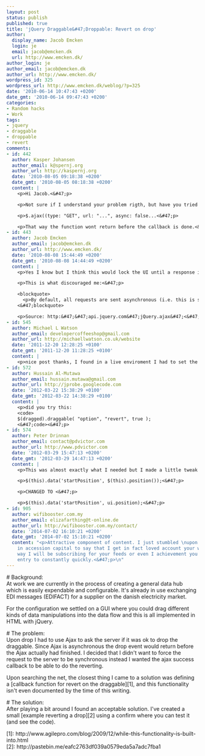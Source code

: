 ```yaml
---
layout: post
status: publish
published: true
title: 'jQuery Draggable&#47;Droppable: Revert on drop'
author:
  display_name: Jacob Emcken
  login: je
  email: jacob@emcken.dk
  url: http://www.emcken.dk/
author_login: je
author_email: jacob@emcken.dk
author_url: http://www.emcken.dk/
wordpress_id: 325
wordpress_url: http://www.emcken.dk/weblog/?p=325
date: '2010-06-14 10:47:43 +0200'
date_gmt: '2010-06-14 09:47:43 +0200'
categories:
- Random hacks
- Work
tags:
- jquery
- draggable
- droppable
- revert
comments:
- id: 442
  author: Kasper Johansen
  author_email: k@spernj.org
  author_url: http://kaspernj.org
  date: '2010-08-05 09:18:38 +0200'
  date_gmt: '2010-08-05 08:18:38 +0200'
  content: |
    <p>Hi Jacob.<&#47;p>

    <p>Not sure if I understand your problem rigth, but have you tried turning async off like this:<&#47;p>

    <p>$.ajax((type: "GET", url: "...", async: false...<&#47;p>

    <p>That way the function wont return before the callback is done.<&#47;p>
- id: 443
  author: Jacob Emcken
  author_email: jacob@emcken.dk
  author_url: http://www.emcken.dk/
  date: '2010-08-08 15:44:49 +0200'
  date_gmt: '2010-08-08 14:44:49 +0200'
  content: |
    <p>Yes I know but I think this would lock the UI until a response is returned.<&#47;p>

    <p>This is what discouraged me:<&#47;p>

    <blockquote>
      <p>By default, all requests are sent asynchronous (i.e. this is set to true by default). If you need synchronous requests, set this option to false. Cross-domain requests and dataType: "jsonp" requests do not support synchronous operation. Note that synchronous requests may temporarily lock the browser, disabling any actions while the request is active.<&#47;p>
    <&#47;blockquote>

    <p>Source: http:&#47;&#47;api.jquery.com&#47;jQuery.ajax&#47;<&#47;p>
- id: 545
  author: Michael L Watson
  author_email: developercoffeeshop@gmail.com
  author_url: http://michaellwatson.co.uk/website
  date: '2011-12-20 12:28:25 +0100'
  date_gmt: '2011-12-20 11:28:25 +0100'
  content: |
    <p>nice post thanks, I found in a live enviroment I had to set the left and top position, then add the offset and use ui.helper, if this helps anyone.<&#47;p>
- id: 572
  author: Hussain Al-Mutawa
  author_email: hussain.mutawa@gmail.com
  author_url: http://jprobe.googlecode.com
  date: '2012-03-22 15:38:29 +0100'
  date_gmt: '2012-03-22 14:38:29 +0100'
  content: |
    <p>did you try this:
    <code>
    $(dragged).draggable( "option", "revert", true );
    <&#47;code><&#47;p>
- id: 574
  author: Peter Drinnan
  author_email: contact@pdvictor.com
  author_url: http://www.pdvictor.com
  date: '2012-03-29 15:47:13 +0200'
  date_gmt: '2012-03-29 14:47:13 +0200'
  content: |
    <p>This was almost exactly what I needed but I made a little tweak to ensure the draggable item reverts to the correct original position every time. <&#47;p>

    <p>$(this).data('startPosition', $(this).position());<&#47;p>

    <p>CHANGED TO <&#47;p>

    <p>$(this).data('startPosition', ui.position);<&#47;p>
- id: 905
  author: wifibooster.com.my
  author_email: elizafarthing@t-online.de
  author_url: http://wifibooster.com.my/contact/
  date: '2014-07-02 16:10:21 +0200'
  date_gmt: '2014-07-02 15:10:21 +0200'
  content: "<p>Attractive component of content. I just stumbled \nupon your site and
    in accession capital to say that I get in fact loved account your weblog posts.\nAny
    way I will be subscribing for your feeds or even I achievement you get right of
    entry to constantly quickly.<&#47;p>\n"
---
```

<p># Background:<br />
At work we are currently in the process of creating a general data hub which is easily expendable and configurable. It's already in use exchanging EDI messages (EDIFACT) for a supplier on the danish electricity market.</p>
<p>For the configuration we settled on a GUI where you could drag different kinds of data manipulations into the data flow and this is all implemented in HTML with jQuery.</p>
<p># The problem:<br />
Upon drop I had to use Ajax to ask the server if it was ok to drop the draggable. Since Ajax is asynchronous the drop event would return before the Ajax actually had finished. I decided that I didn't want to force the request to the server to be synchronous instead I wanted the ajax success callback to be able to do the reverting.</p>
<p>Upon searching the net, the closest thing I came to a solution was defining a [callback function for revert on the draggable][1], and this functionality isn't even documented by the time of this writing.</p>
<p># The solution:<br />
After playing a bit around I found an acceptable solution. I've created a small [example reverting a drop][2] using a confirm where you can test it (and see the code).</p>
<p>[1]: http:&#47;&#47;www.agilepro.com&#47;blog&#47;2009&#47;12&#47;while-this-functionality-is-built-into.html<br />
[2]: http:&#47;&#47;pastebin.me&#47;eafc2763df039a0579eda5a7adc7fba1</p>
